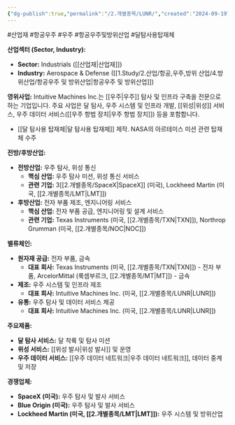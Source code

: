 ```yaml
---
{"dg-publish":true,"permalink":"/2.개별종목/LUNR/","created":"2024-09-19T12:00:02.712+09:00","updated":"2025-06-03T20:05:59.952+09:00"}
---
```


#산업재 #항공우주 #우주 #항공우주및방위산업 #달탐사용탑재체

**산업섹터 (Sector, Industry):**

- **Sector:** Industrials ([[산업재\|산업재]])
- **Industry:** Aerospace & Defense ([[1.Study/2.산업/항공,우주,방위 산업/4.방위산업/항공우주 및 방위산업\|항공우주 및 방위산업]])

**영위사업:** Intuitive Machines Inc.는 [[우주\|우주]] 탐사 및 인프라 구축을 전문으로 하는 기업입니다. 주요 사업은 달 탐사, 우주 시스템 및 인프라 개발, [[위성\|위성]] 서비스, 우주 데이터 서비스([[우주 항법 장치\|우주 항법 장치]]) 등을 포함합니다.

- [[달 탐사용 탑재체\|달 탐사용 탑재체]] 제작. NASA의 아르테미스 미션 관련 탑재체 수주

**전방/후방산업:**

- **전방산업:** 우주 탐사, 위성 통신
    - **핵심 산업:** 우주 탐사 미션, 위성 통신 서비스
    - **관련 기업:** 3[[2.개별종목/SpaceX\|SpaceX]] (미국), Lockheed Martin (미국, [[2.개별종목/LMT\|LMT]])
- **후방산업:** 전자 부품 제조, 엔지니어링 서비스
    - **핵심 산업:** 전자 부품 공급, 엔지니어링 및 설계 서비스
    - **관련 기업:** Texas Instruments (미국, [[2.개별종목/TXN\|TXN]]), Northrop Grumman (미국, [[2.개별종목/NOC\|NOC]])

**밸류체인:**

- **원자재 공급:** 전자 부품, 금속
    - **대표 회사:** Texas Instruments (미국, [[2.개별종목/TXN\|TXN]]) - 전자 부품, ArcelorMittal (룩셈부르크, [[2.개별종목/MT\|MT]]) - 금속
- **제조:** 우주 시스템 및 인프라 제조
    - **대표 회사:** Intuitive Machines Inc. (미국, [[2.개별종목/LUNR\|LUNR]])
- **유통:** 우주 탐사 및 데이터 서비스 제공
    - **대표 회사:** Intuitive Machines Inc. (미국, [[2.개별종목/LUNR\|LUNR]])

**주요제품:**

- **달 탐사 서비스:** 달 착륙 및 탐사 미션
- **위성 서비스:** [[위성 발사\|위성 발사]] 및 운영
- **우주 데이터 서비스:** [[우주 데이터 네트워크\|우주 데이터 네트워크]], 데이터 중계 및 저장

**경쟁업체:**

- **SpaceX (미국):** 우주 탐사 및 발사 서비스
- **Blue Origin (미국):** 우주 탐사 및 발사 서비스
- **Lockheed Martin (미국, [[2.개별종목/LMT\|LMT]]):** 우주 시스템 및 방위산업